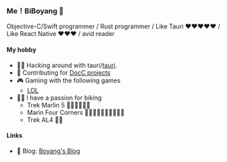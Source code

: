 ### Me！BiBoyang 👋

Objective-C/Swift programmer / Rust programmer / Like Tauri ❤️❤️❤️❤️❤  / Like React Native ❤️❤️❤️  / avid reader

#### My hobby

- 🧑‍💻 Hacking around with tauri/[tauri](https://github.com/tauri-apps/tauri).
- 📒 Contributing for [DocC projects](https://github.com/apple/swift-docc)
- 🎮 Gaming with the following games
  - [LOL](https://https://www.leagueoflegends.com/)
- 🚴🏻 I have a passion for biking
  - Trek Marlin 5 👍🏻👍🏻👍🏻
  - Marin Four Corners 👍🏻👍🏻👍🏻👍🏻👍🏻
  - Trek AL4 👍🏻

#### Links
- 📝 Blog: [Boyang's Blog](https://github.com/BiBoyang/BoyangBlog)

